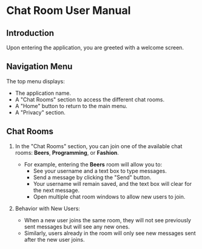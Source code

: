 # Chat Room User Manual

## Introduction
Upon entering the application, you are greeted with a welcome screen.

## Navigation Menu
The top menu displays:
- The application name.
- A "Chat Rooms" section to access the different chat rooms.
- A "Home" button to return to the main menu.
- A "Privacy" section.

## Chat Rooms
1. In the "Chat Rooms" section, you can join one of the available chat rooms: **Beers**, **Programming**, or **Fashion**.
   - For example, entering the **Beers** room will allow you to:
     - See your username and a text box to type messages.
     - Send a message by clicking the "Send" button.
     - Your username will remain saved, and the text box will clear for the next message.
     - Open multiple chat room windows to allow new users to join.

2. Behavior with New Users:
   - When a new user joins the same room, they will not see previously sent messages but will see any new ones.
   - Similarly, users already in the room will only see new messages sent after the new user joins.
